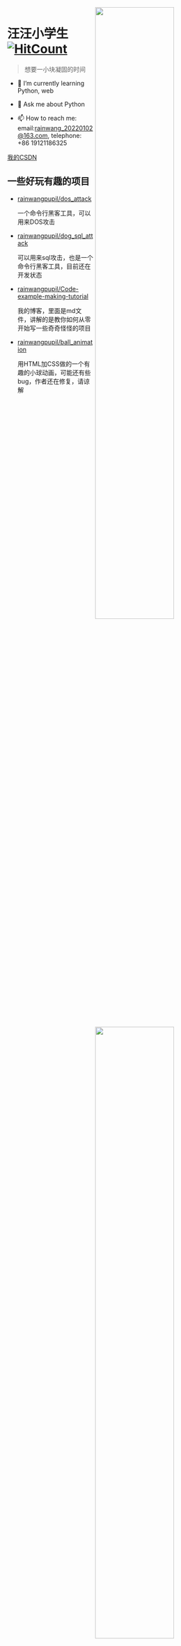    <img align="right" src="https://github-readme-stats.vercel.app/api/top-langs/?username=rainwangpupil&theme=nord&layout=compact&langs_count=10&hide=jupyter%20notebook&hide_border=true&border_radius=20" width="60%"/> 

   <img align="right" src="https://github-readme-stats.vercel.app/api?username=rainwangpupil&show_icons=true&theme=nord&count_private=true&hide_border=true&border_radius=20" width="60%"/> 

  

 # 汪汪小学生 [![HitCount](https://hits.dwyl.com/rainwangpupil/rainwangpupil.svg?style=flat-square)](http://hits.dwyl.com/rainwangpupil/rainwangpupil) 

 > 想要一小块凝固的时间 

 

 - 🌱 I’m currently learning Python, web

  - 💬 Ask me about Python 

 - 📫 How to reach me: email:rainwang_20220102@163.com, telephone: +86 19121186325

 [我的CSDN](https://blog.csdn.net/Lucky_pupil)

## 一些好玩有趣的项目

- [rainwangpupil/dos_attack](https://github.com/rainwangpupil/dos_attack)

   一个命令行黑客工具，可以用来DOS攻击

- [rainwangpupil/dog_sql_attack](https://github.com/rainwangpupil/dog_sql_attack)

   可以用来sql攻击，也是一个命令行黑客工具，目前还在开发状态

- [rainwangpupil/Code-example-making-tutorial](https://github.com/rainwangpupil/code-example-making-tutorial)

   我的博客，里面是md文件，讲解的是教你如何从零开始写一些奇奇怪怪的项目
- [rainwangpupil/ball_animation](https://github.com/rainwangpupil/ball_animation)

   用HTML加CSS做的一个有趣的小球动画，可能还有些bug，作者还在修复，请谅解
